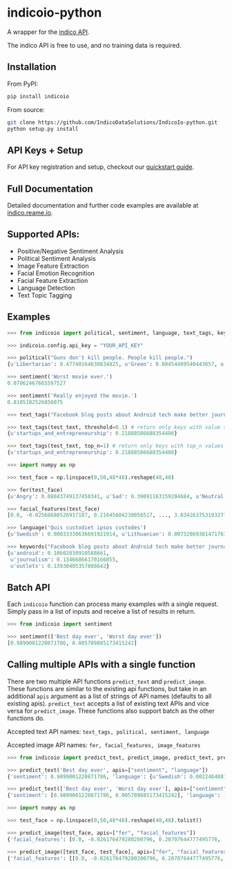 indicoio-python
===============

A wrapper for the [indico API](http://indico.io).

The indico API is free to use, and no training data is required.  


Installation
------------
From PyPI:
```bash
pip install indicoio
```

From source:
```bash
git clone https://github.com/IndicoDataSolutions/IndicoIo-python.git
python setup.py install
```

API Keys + Setup
----------------
For API key registration and setup, checkout our [quickstart guide](http://docs.indico.io/v2.0/docs/api-keys).

Full Documentation
------------
Detailed documentation and further code examples are available at [indico.reame.io](http://indico.readme.io/v2.0/docs/python).

Supported APIs:
------------

- Positive/Negative Sentiment Analysis
- Political Sentiment Analysis
- Image Feature Extraction
- Facial Emotion Recognition
- Facial Feature Extraction
- Language Detection
- Text Topic Tagging

Examples
--------
```python
>>> from indicoio import political, sentiment, language, text_tags, keywords, fer, facial_features, image_features

>>> indicoio.config.api_key = "YOUR_API_KEY"

>>> political("Guns don't kill people. People kill people.")
{u'Libertarian': 0.47740164630834825, u'Green': 0.08454409540443657, u'Liberal': 0.16617097211030055, u'Conservative': 0.2718832861769146}

>>> sentiment('Worst movie ever.')
0.07062467665597527

>>> sentiment('Really enjoyed the movie.')
0.8105182526856075

>>> text_tags("Facebook blog posts about Android tech make better journalism than most news outlets.")

>>> text_tags(test_text, threshold=0.1) # return only keys with value > 0.1
{u'startups_and_entrepreneurship': 0.21888586688354486}

>>> text_tags(test_text, top_n=1) # return only keys with top_n values
{u'startups_and_entrepreneurship': 0.21888586688354486}

>>> import numpy as np

>>> test_face = np.linspace(0,50,48*48).reshape(48,48)

>>> fer(test_face)
{u'Angry': 0.08843749137458341, u'Sad': 0.39091163159204684, u'Neutral': 0.1947947999669361, u'Surprise': 0.03443785859010413, u'Fear': 0.17574534848440568, u'Happy': 0.11567286999192382}

>>> facial_features(test_face)
[0.0, -0.02568680526917187, 0.21645604230056517, ..., 3.0342637531932777]

>>> language('Quis custodiet ipsos custodes')
{u'Swedish': 0.00033330636691921914, u'Lithuanian': 0.007328693814717631, u'Vietnamese': 0.0002686116137658802, u'Romanian': 8.133913804076592e-06, ...}

>>> keywords("Facebook blog posts about Android tech make better journalism than most news outlets.", top_n=3)
{u'android': 0.10602030910588661,
 u'journalism': 0.13466866170166855,
 u'outlets': 0.13930405357808642}
```

Batch API
---------
Each `indicoio` function can process many examples with a single request. Simply pass in a list of inputs and receive a list of results in return.
```python
>>> from indicoio import sentiment

>>> sentiment(['Best day ever', 'Worst day ever'])
[0.9899001220871786, 0.005709885173415242]
```


Calling multiple APIs with a single function
---------
There are two multiple API functions `predict_text` and `predict_image`. These functions are similar to the existing api functions, but take in an additional `apis` argument as a list of strings of API names (defaults to all existing apis). `predict_text` accepts a list of existing text APIs and vice versa for `predict_image`. These functions also support batch as the other functions do.

Accepted text API names: `text_tags, political, sentiment, language`

Accepted image API names: `fer, facial_features, image_features`

```python
>>> from indicoio import predict_text, predict_image, predict_text, predict_image

>>> predict_text('Best day ever', apis=["sentiment", "language"])
{'sentiment': 0.9899001220871786, 'language': {u'Swedish': 0.0022464881013042294, u'Vietnamese': 9.887170914498351e-05, ...}}

>>> predict_text(['Best day ever', 'Worst day ever'], apis=["sentiment", "language"])
{'sentiment': [0.9899001220871786, 0.005709885173415242], 'language': [{u'Swedish': 0.0022464881013042294, u'Vietnamese': 9.887170914498351e-05, u'Romanian': 0.00010661175919993216, ...}, {u'Swedish': 0.4924352805804646, u'Vietnamese': 0.028574824174911372, u'Romanian': 0.004185623723173551, u'Dutch': 0.000717033819689362, u'Korean': 0.0030093489153785826, ...}]}

>>> import numpy as np

>>> test_face = np.linspace(0,50,48*48).reshape(48,48).tolist()

>>> predict_image(test_face, apis=["fer", "facial_features"])
{'facial_features': [0.0, -0.026176479280200796, 0.20707644777495776, ...], 'fer': {u'Angry': 0.08877494466353497, u'Sad': 0.3933999409104264, u'Neutral': 0.1910612654566151, u'Surprise': 0.0346146405941845, u'Fear': 0.17682159820518667, u'Happy': 0.11532761017005204}}

>>> predict_image([test_face, test_face], apis=["fer", "facial_features"])
{'facial_features': [[0.0, -0.026176479280200796, 0.20707644777495776, ...], [0.0, -0.026176479280200796, 0.20707644777495776, ...]], 'fer': [{u'Angry': 0.08877494466353497, u'Sad': 0.3933999409104264, u'Neutral': 0.1910612654566151, u'Surprise': 0.0346146405941845, u'Fear': 0.17682159820518667, u'Happy': 0.11532761017005204}, { u'Angry': 0.08877494466353497, u'Sad': 0.3933999409104264, u'Neutral': 0.1910612654566151, u'Surprise': 0.0346146405941845, u'Fear': 0.17682159820518667, u'Happy': 0.11532761017005204}]}
```
